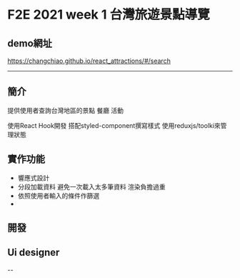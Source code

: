 # F2E 2021 week 1 台灣旅遊景點導覽



## demo網址

https://changchiao.github.io/react_attractions/#/search

---
## 簡介
提供使用者查詢台灣地區的景點 餐廳 活動 

使用React Hook開發 
搭配styled-component撰寫樣式
使用reduxjs/toolki來管理狀態


## 實作功能

- 響應式設計
- 分段加載資料 避免一次載入太多筆資料 渲染負擔過重
- 依照使用者輸入的條件作篩選
- 

## 開發


## Ui designer
--
